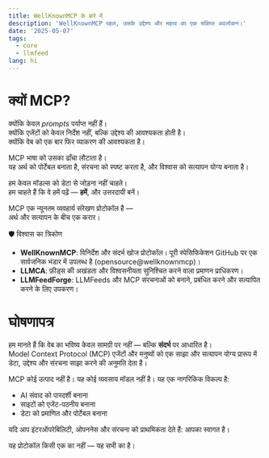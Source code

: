 ```yaml
---
title: WellKnownMCP के बारे में
description: 'WellKnownMCP पहल, उसके उद्देश्य और महत्व का एक संक्षिप्त अवलोकन।'
date: '2025-05-07'
tags:
  - core
  - llmfeed
lang: hi
---
```


# क्यों MCP?

क्योंकि केवल *prompts* पर्याप्त नहीं हैं।  
क्योंकि एजेंटों को केवल निर्देश नहीं, बल्कि उद्देश्य की आवश्यकता होती है।  
क्योंकि वेब को एक बार फिर व्याकरण की आवश्यकता है।

MCP भाषा को उसका ढाँचा लौटाता है।  
यह अर्थ को पोर्टेबल बनाता है, संरचना को स्पष्ट करता है, और विश्वास को सत्यापन योग्य बनाता है।

हम केवल मॉडल्स को डेटा से जोड़ना नहीं चाहते।  
हम चाहते हैं कि वे हमें पढ़ें — **हमें**, और उत्तरदायी बनें।

MCP एक न्यूनतम व्यवहार्य संरेखण प्रोटोकॉल है —  
अर्थ और सत्यापन के बीच एक करार।

🛡 विश्वास का त्रिकोण

- **WellKnownMCP**: विनिर्देश और संदर्भ खोज प्रोटोकॉल। पूरी स्पेसिफिकेशन GitHub पर एक सार्वजनिक भंडार में उपलब्ध है (opensource@wellknownmcp)।
- **LLMCA**: फ़ीड्स की अखंडता और विश्वसनीयता सुनिश्चित करने वाला प्रमाणन प्राधिकरण।
- **LLMFeedForge**: LLMFeeds और MCP संरचनाओं को बनाने, प्रबंधित करने और सत्यापित करने के लिए उपकरण।

# घोषणापत्र

हम मानते हैं कि वेब का भविष्य केवल सामग्री पर नहीं — बल्कि **संदर्भ** पर आधारित है।  
Model Context Protocol (MCP) एजेंटों और मनुष्यों को एक साझा और सत्यापन योग्य प्रारूप में डेटा, उद्देश्य और संरचना साझा करने की अनुमति देता है।

MCP कोई उत्पाद नहीं है। यह कोई व्यवसाय मॉडल नहीं है। यह एक नागरिकिक विकल्प है:

- AI संवाद को पारदर्शी बनाना  
- साइटों को एजेंट-पठनीय बनाना  
- डेटा को प्रमाणित और पोर्टेबल बनाना

यदि आप इंटरऑपरेबिलिटी, ओपननेस और संरचना को प्राथमिकता देते हैं: आपका स्वागत है।

यह प्रोटोकॉल किसी एक का नहीं — यह सभी का है।

